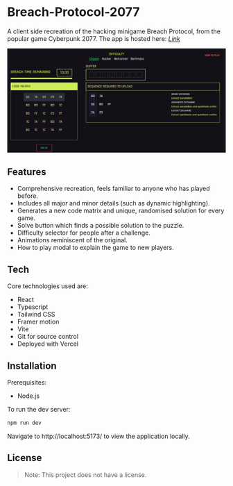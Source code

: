 # Breach-Protocol-2077
A client side recreation of the hacking minigame Breach Protocol, from the popular game Cyberpunk 2077.
The app is hosted here: _[Link](https://breach-protocol.vercel.app/)_

![breachapp](/src/assets/breachapp.png)

## Features
- Comprehensive recreation, feels familiar to anyone who has played before.
- Includes all major and minor details (such as dynamic highlighting).
- Generates a new code matrix and unique, randomised solution for every game.
- Solve button which finds a possible solution to the puzzle.
- Difficulty selector for people after a challenge.
- Animations reminiscent of the original.
- How to play modal to explain the game to new players.

## Tech
Core technologies used are:
- React
- Typescript
- Tailwind CSS
- Framer motion
- Vite
- Git for source control
- Deployed with Vercel

## Installation
Prerequisites:
- Node.js

To run the dev server:
```sh
npm run dev
```
Navigate to http://localhost:5173/ to view the application locally.

## License
> Note: This project does not have a license.
